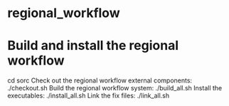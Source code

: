 # regional_workflow

# Build and install the regional workflow
cd sorc
Check out the regional workflow external components:
./checkout.sh
Build the regional workflow system:
./build_all.sh
Install the executables:
./install_all.sh
Link the fix files:
./link_all.sh
